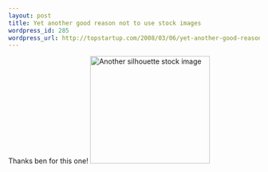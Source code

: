 ```yaml
--- 
layout: post
title: Yet another good reason not to use stock images
wordpress_id: 285
wordpress_url: http://topstartup.com/2008/03/06/yet-another-good-reason-not-to-use-stock-images/
---
```

Thanks ben for this one!
<a href="http://www.flickr.com/photos/colin_n/2314262125/" title="Another silhouette stock image by colin_n, on Flickr"><img src="http://farm4.static.flickr.com/3117/2314262125_0a09e972a6_m.jpg" width="240" height="216" alt="Another silhouette stock image" /></a>
